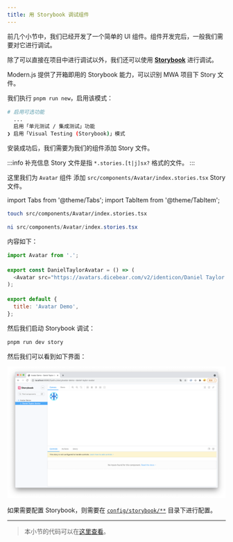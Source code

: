 ```yaml
---
title: ​用 Storybook 调试组件
---
```


前几个小节中，我们已经开发了一个简单的 UI 组件。组件开发完后，一般我们需要对它进行调试。

除了可以直接在项目中进行调试以外，我们还可以使用 [**Storybook**](https://storybook.js.org/) 进行调试。

Modern.js 提供了开箱即用的 Storybook 能力，可以识别 MWA 项目下 Story 文件。

我们执行 `pnpm run new`，启用该模式：

```bash
# 启用可选功能
  ...
  启用「单元测试 / 集成测试」功能
❯ 启用「Visual Testing (Storybook)」模式
```

安装成功后，我们需要为我们的组件添加 Story 文件。

:::info 补充信息
Story 文件是指 `*.stories.[t|j]sx?` 格式的文件。
:::

这里我们为 `Avatar` 组件 添加 `src/components/Avatar/index.stories.tsx` Story 文件。

import Tabs from '@theme/Tabs';
import TabItem from '@theme/TabItem';

<Tabs>
<TabItem value="macOS" label="macOS" default>

```bash
touch src/components/Avatar/index.stories.tsx
```

</TabItem>
<TabItem value="Windows" label="Windows">

```powershell
ni src/components/Avatar/index.stories.tsx
```

</TabItem>
</Tabs>

内容如下：

``` javascript
import Avatar from '.';

export const DanielTaylorAvatar = () => (
  <Avatar src="https://avatars.dicebear.com/v2/identicon/Daniel Taylor.svg" />
);

export default {
  title: 'Avatar Demo',
};
```

然后我们启动 Storybook 调试：

``` bash
pnpm run dev story
```

然后我们可以看到如下界面：

![storybook demo](./assets/mwa-storybook-demo.png)

如果需要配置 Storybook，则需要在 [`config/storybook/**`](/docs/apis/hooks/mwa/config/storybook) 目录下进行配置。

---

> 本小节的代码可以在[这里查看](https://github.com/modern-js-dev/modern-js-examples/tree/main/tutorials/c06/hello-modern-5)。

